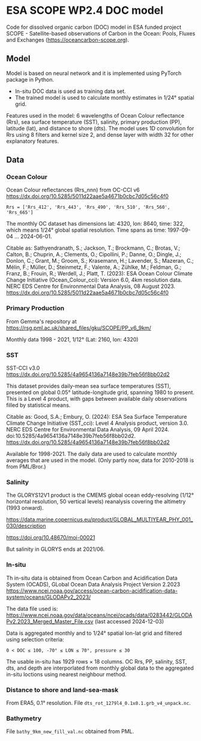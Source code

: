 # ESA SCOPE WP2.4 DOC model

Code for dissolved organic carbon (DOC) model in ESA funded project SCOPE -
Satellite-based observations of Carbon in the Ocean: Pools, Fluxes and Exchanges (https://oceancarbon-scope.org).

## Model

Model is based on neural network and it is implemented using PyTorch package in Python.

 - In-situ DOC data is used as training data set.
 - The trained model is used to calculate monthly estimates in 1/24° spatial grid.
 
Features used in the model: 6 wavelengths of Ocean Colour reflectance (Rrs), sea surface temperature (SST), salinity, primary production (PP), latitude (lat), and distance to shore (dts).
The model uses 1D convolution for Rrs using 8 filters and kernel size 2, and dense layer with width 32 for other explanatory features.

## Data

### Ocean Colour

Ocean Colour reflectances (Rrs_nnn) from 
OC-CCI v6 https://dx.doi.org/10.5285/5011d22aae5a4671b0cbc7d05c56c4f0

```
Rrs = ['Rrs_412', 'Rrs_443', 'Rrs_490', 'Rrs_510', 'Rrs_560', 'Rrs_665']
```

The monthly OC dataset has dimensions lat: 4320, lon: 8640, time: 322, which means 1/24° global spatial resolution. Time spans as time: 1997-09-04 ... 2024-06-01.

Citable as: Sathyendranath, S.; Jackson, T.; Brockmann, C.; Brotas, V.; Calton, B.; Chuprin, A.; Clements, O.; Cipollini, P.; Danne, O.; Dingle, J.; Donlon, C.; Grant, M.; Groom, S.; Krasemann, H.; Lavender, S.; Mazeran, C.; Mélin, F.; Müller, D.; Steinmetz, F.; Valente, A.; Zühlke, M.; Feldman, G.; Franz, B.; Frouin, R.; Werdell, J.; Platt, T. (2023): ESA Ocean Colour Climate Change Initiative (Ocean_Colour_cci): Version 6.0, 4km resolution data. NERC EDS Centre for Environmental Data Analysis, 08 August 2023. https://dx.doi.org/10.5285/5011d22aae5a4671b0cbc7d05c56c4f0

###  Primary Production

From Gemma's repository at
https://rsg.pml.ac.uk/shared_files/gku/SCOPE/PP_v6_9km/

Monthly data 1998 - 2021, 1/12° (Lat: 2160, lon: 4320)

### SST

SST-CCI v3.0 https://dx.doi.org/10.5285/4a9654136a7148e39b7feb56f8bb02d2

This dataset provides daily-mean sea surface temperatures (SST), presented on global 0.05° latitude-longitude grid, spanning 1980 to present. This is a Level 4 product, with gaps between available daily observations filled by statistical means.

Citable as:  Good, S.A.; Embury, O. (2024): ESA Sea Surface Temperature Climate Change Initiative (SST_cci): Level 4 Analysis product, version 3.0. NERC EDS Centre for Environmental Data Analysis, 09 April 2024. doi:10.5285/4a9654136a7148e39b7feb56f8bb02d2. https://dx.doi.org/10.5285/4a9654136a7148e39b7feb56f8bb02d2

Available for 1998-2021. The daily data are used to calculate monthly averages that are used in the model. (Only partly now, data for 2010-2018 is from PML/Bror.)

### Salinity 

The GLORYS12V1 product is the CMEMS global ocean eddy-resolving (1/12° horizontal resolution, 50 vertical levels) reanalysis covering the altimetry (1993 onward).

https://data.marine.copernicus.eu/product/GLOBAL_MULTIYEAR_PHY_001_030/description

https://doi.org/10.48670/moi-00021

But salinity in GLORYS ends at 2021/06.


### In-situ

Th in-situ data is obtained from
Ocean Carbon and Acidification Data System (OCADS), GLobal Ocean Data Analysis Project Version 2.2023
https://www.ncei.noaa.gov/access/ocean-carbon-acidification-data-system/oceans/GLODAPv2_2023/

The data file used is:
https://www.ncei.noaa.gov/data/oceans/ncei/ocads/data/0283442/GLODAPv2.2023_Merged_Master_File.csv (last accessed 2024-12-03)

Data is aggregated monthly and to 1/24° spatial lon-lat grid and filtered using selection criteria:

    0 < DOC ≤ 100, -70° ≤ LON ≤ 70°, pressure ≤ 30

The usable in-situ has 1929 rows × 18 columns. OC Rrs, PP, salinity, SST, dts, and depth are interporlated from monthly global data to the aggregated in-situ loctions using nearest neighbour method.

### Distance to shore and land-sea-mask

From ERA5, 0.1° resolution. File `dts_rot_1279l4_0.1x0.1.grb_v4_unpack.nc`.

### Bathymetry

File `bathy_9km_new_fill_val.nc` obtained from PML.

